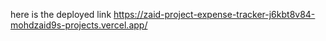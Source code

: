 here is the deployed link 
https://zaid-project-expense-tracker-j6kbt8v84-mohdzaid9s-projects.vercel.app/
